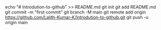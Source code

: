 echo "# Introdution-to-github" >> README.md
git init
git add README.md
git commit -m "first commit"
git branch -M main
git remote add origin https://github.com/Lalith-Kumar-K/Introdution-to-github.git
git push -u origin main
